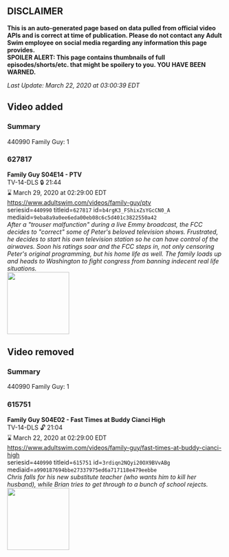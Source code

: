 ## DISCLAIMER
**This is an auto-generated page based on data pulled from official video APIs and is correct at time of publication. Please do not contact any Adult Swim employee on social media regarding any information this page provides.**  
**SPOILER ALERT: This page contains thumbnails of full episodes/shorts/etc. that might be spoilery to you. YOU HAVE BEEN WARNED.**  

_Last Update: March 22, 2020 at 03:00:39 EDT_
## Video added
### Summary
440990 Family Guy: 1  
### 627817
**Family Guy S04E14 - PTV**  
TV-14-DLS 🔒 21:44  
⌛ March 29, 2020 at 02:29:00 EDT  
https://www.adultswim.com/videos/family-guy/ptv  
seriesid=`440990` titleid=`627817` id=`b4rgK3_FShixZsYGcCN0_A` mediaid=`9eba8a9a0ee6eda00eb08c6c5d401c3822550a42`  
_After a "trouser malfunction" during a live Emmy broadcast, the FCC decides to "correct" some of Peter's beloved television shows. Frustrated, he decides to start his own television station so he can have control of the airwaves. Soon his ratings soar and the FCC steps in, not only censoring Peter's original programming, but his home life as well. The family loads up and heads to Washington to fight congress from banning indecent real life situations._  
<a href="https://i.cdn.turner.com/asfix/repository//8a25c3920eaf5fa6010eaffb99c438bf/thumbnail_4499523756800723627.jpg"><img src="https://i.cdn.turner.com/asfix/repository//8a25c3920eaf5fa6010eaffb99c438bf/thumbnail_4499523756800723627.jpg" height="144px" /></a>
## Video removed
### Summary
440990 Family Guy: 1  
### 615751
**Family Guy S04E02 - Fast Times at Buddy Cianci High**  
TV-14-DLS 🔓 21:04  
⌛ March 22, 2020 at 02:29:00 EDT  
https://www.adultswim.com/videos/family-guy/fast-times-at-buddy-cianci-high  
seriesid=`440990` titleid=`615751` id=`3rdiqn2NQyi20OX9BVvABg` mediaid=`a990187694bbe27337975ed6a717118e479eebbe`  
_Chris falls for his new substitute teacher (who wants him to kill her husband), while Brian tries to get through to a bunch of school rejects._  
<a href="https://i.cdn.turner.com/adultswim/big/image-upload/thumbnails/thumb-2_image-152881375263012.jpg"><img src="https://i.cdn.turner.com/adultswim/big/image-upload/thumbnails/thumb-2_image-152881375263012.jpg" height="144px" /></a>
